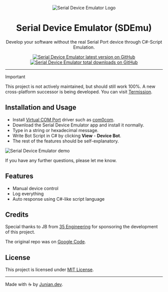 <p align="center"><img src="https://raw.githubusercontent.com/junian/serial-device-emulator/gh-pages/img/serial-device-emulator-logo.png" alt="Serial Device Emulator Logo"></p>

<h1 align="center">Serial Device Emulator (SDEmu)</h1>

<p align="center">Develop your software without the real Serial Port device through C#-Script Emulation.</p>

<p align="center">
    <a href="https://github.com/junian/serial-device-emulator/releases"><img src="https://img.shields.io/github/release/junian/serial-device-emulator.svg" alt="Serial Device Emulator latest version on GitHub" title="Serial Device Emulator latest version on GitHub"></a>
    <a href="https://github.com/junian/serial-device-emulator/releases"><img src="https://img.shields.io/github/downloads/junian/serial-device-emulator/total.svg" alt="Serial Device Emulator total downloads on GitHub" title="Serial Device Emulator total downloads on GitHub"></a>
</p>

----

> [!IMPORTANT]
> This project is not actively maintained, but should still work 100%. A new cross-platform successor is being developed. You can visit [Termission](https://github.com/junian/termission).

## Installation and Usage

- Install [Virtual COM Port](https://en.wikipedia.org/wiki/Virtual_COM_port) driver such as [com0com](https://com0com.sourceforge.net).
- Download the Serial Device Emulator app and install it normally.
- Type in a string or hexadecimal message.
- Write Bot Script in C# by clicking **View** - **Device Bot**.
- The rest of the features should be self-explanatory.

![Serial Device Emulator demo](https://raw.githubusercontent.com/junian/serial-device-emulator/gh-pages/img/serial-device-emulator-00.gif)

If you have any further questions, please let me know.

## Features

- Manual device control
- Log everything
- Auto response using C#-like script language
  
## Credits

Special thanks to JB from [35 Engineering](http://35engineering.com) for sponsoring the development of this project.

The original repo was on [Google Code](https://code.google.com/p/sdemu/).

## License

This project is licensed under [MIT License](https://github.com/junian/serial-device-emulator/blob/master/LICENSE).

---

Made with ☕ by [Junian.dev](https://www.junian.dev).

[35e]: http://35engineering.com/wp-content/uploads/2013/07/35-color-web.png "35 Engineering"
